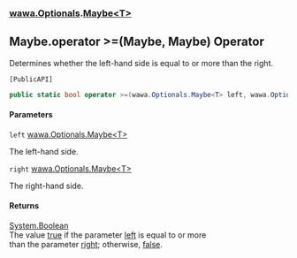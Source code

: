 ### [wawa.Optionals](wawa.Optionals.md 'wawa.Optionals').[Maybe&lt;T&gt;](Maybe{T}.md 'wawa.Optionals.Maybe<T>')

## Maybe<T>.operator >=(Maybe<T>, Maybe<T>) Operator

Determines whether the left-hand side is equal to or more than the right.<p/>`[PublicAPI]`

```csharp
public static bool operator >=(wawa.Optionals.Maybe<T> left, wawa.Optionals.Maybe<T> right);
```
#### Parameters

<a name='wawa.Optionals.Maybe_T_.op_GreaterThanOrEqual(wawa.Optionals.Maybe_T_,wawa.Optionals.Maybe_T_).left'></a>

`left` [wawa.Optionals.Maybe&lt;](Maybe{T}.md 'wawa.Optionals.Maybe<T>')[T](Maybe{T}.md#wawa.Optionals.Maybe_T_.T 'wawa.Optionals.Maybe<T>.T')[&gt;](Maybe{T}.md 'wawa.Optionals.Maybe<T>')

The left-hand side.

<a name='wawa.Optionals.Maybe_T_.op_GreaterThanOrEqual(wawa.Optionals.Maybe_T_,wawa.Optionals.Maybe_T_).right'></a>

`right` [wawa.Optionals.Maybe&lt;](Maybe{T}.md 'wawa.Optionals.Maybe<T>')[T](Maybe{T}.md#wawa.Optionals.Maybe_T_.T 'wawa.Optionals.Maybe<T>.T')[&gt;](Maybe{T}.md 'wawa.Optionals.Maybe<T>')

The right-hand side.

#### Returns
[System.Boolean](https://docs.microsoft.com/en-us/dotnet/api/System.Boolean 'System.Boolean')  
The value [true](https://docs.microsoft.com/en-us/dotnet/csharp/language-reference/builtin-types/bool 'https://docs.microsoft.com/en-us/dotnet/csharp/language-reference/builtin-types/bool') if the parameter [left](Maybe{T}.op_GreaterThanOrEqual(Maybe{T},Maybe{T}).md#wawa.Optionals.Maybe_T_.op_GreaterThanOrEqual(wawa.Optionals.Maybe_T_,wawa.Optionals.Maybe_T_).left 'wawa.Optionals.Maybe<T>.op_GreaterThanOrEqual(wawa.Optionals.Maybe<T>, wawa.Optionals.Maybe<T>).left') is equal to or more  
than the parameter [right](Maybe{T}.op_GreaterThanOrEqual(Maybe{T},Maybe{T}).md#wawa.Optionals.Maybe_T_.op_GreaterThanOrEqual(wawa.Optionals.Maybe_T_,wawa.Optionals.Maybe_T_).right 'wawa.Optionals.Maybe<T>.op_GreaterThanOrEqual(wawa.Optionals.Maybe<T>, wawa.Optionals.Maybe<T>).right'); otherwise, [false](https://docs.microsoft.com/en-us/dotnet/csharp/language-reference/builtin-types/bool 'https://docs.microsoft.com/en-us/dotnet/csharp/language-reference/builtin-types/bool').